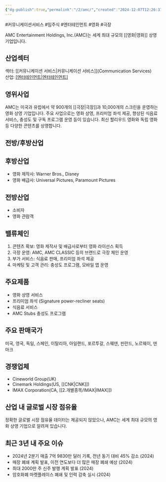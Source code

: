 ```yaml
---
{"dg-publish":true,"permalink":"/2/amc/","created":"2024-12-07T12:26:37.038+09:00","updated":"2025-07-29T21:37:04.317+09:00"}
---
```


#커뮤니케이션서비스 #밈주식 #엔터테인먼트 #영화 #극장 


AMC Entertainment Holdings, Inc.(AMC)는 세계 최대 규모의 [[영화\|영화]] 상영 기업입니다.

## 산업섹터

섹터: [[커뮤니케이션 서비스\|커뮤니케이션 서비스]](Communication Services)  
산업: [[엔터테인먼트\|엔터테인먼트]](Entertainment)

## 영위사업

AMC는 미국과 유럽에서 약 900개의 [[극장\|극장]]과 10,000개의 스크린을 운영하는 영화 상영 기업입니다. 주요 사업으로는 영화 상영, 프리미엄 좌석 제공, 향상된 식음료 서비스, 충성도 및 구독 프로그램 운영 등이 있습니다. 최신 할리우드 영화와 독립 영화 등 다양한 콘텐츠를 상영합니다.

## 전방/후방산업

## 후방산업

- 영화 제작사: Warner Bros., Disney
- 영화 배급사: Universal Pictures, Paramount Pictures

## 전방산업

- 소비자
- 영화 관람객

## 밸류체인

1. 콘텐츠 확보: 영화 제작사 및 배급사로부터 영화 라이선스 획득
2. 극장 운영: AMC, AMC CLASSIC 등의 브랜드로 극장 체인 운영
3. 부가 서비스: 식음료 판매, 프리미엄 좌석 제공
4. 마케팅 및 고객 관리: 충성도 프로그램, 모바일 앱 운영

## 주요제품

- 영화 상영 서비스
- 프리미엄 좌석 (Signature power-recliner seats)
- 식음료 서비스
- AMC Stubs 충성도 프로그램

## 주요 판매국가

미국, 영국, 독일, 스페인, 이탈리아, 아일랜드, 포르투갈, 스웨덴, 핀란드, 노르웨이, 덴마크

## 경쟁업체

- Cineworld Group(UK)
- Cinemark Holdings(US, [[CNK\|CNK]])
- IMAX Corporation(CA, [[2.개별종목/IMAX\|IMAX]])

## 산업 내 글로벌 시장 점유율

정확한 글로벌 시장 점유율 데이터는 제공되지 않았으나, AMC는 세계 최대 규모의 영화 상영 기업으로 알려져 있습니다.

## 최근 3년 내 주요 이슈

- 2024년 2분기 매출 7억 9830만 달러 기록, 전년 동기 대비 45% 감소 (2024)
- 매장 폐쇄 계획 발표, 이전 연도보다 더 많은 매장 폐쇄 예상 (2024)
- 최대 2000만 주 신주 발행 계획 발표 (2024)
- 암호화폐 마켓플레이스 폐쇄 및 인력 감축 실시 (2024)